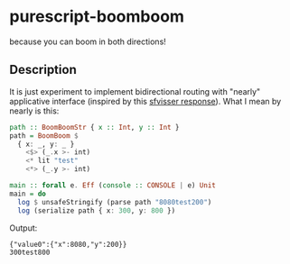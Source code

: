 # purescript-boomboom

because you can boom in both directions!

## Description

It is just experiment to implement bidirectional routing with "nearly" applicative interface (inspired by this [sfvisser response](https://www.reddit.com/r/haskell/comments/38o0f7/a_mixture_of_applicative_and_divisible/#thing_t1_crwh6le)). What I mean by nearly is this:

```purescript
path :: BoomBoomStr { x :: Int, y :: Int }
path = BoomBoom $
  { x: _, y: _ }
    <$> (_.x >- int)
    <* lit "test"
    <*> (_.y >- int)

main :: forall e. Eff (console :: CONSOLE | e) Unit
main = do
  log $ unsafeStringify (parse path "8080test200")
  log (serialize path { x: 300, y: 800 })
```

Output:

```shell
{"value0":{"x":8080,"y":200}}
300test800
```
